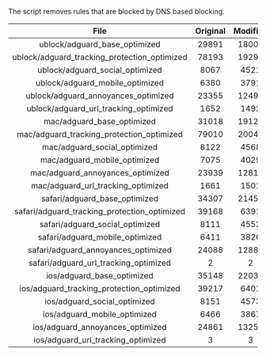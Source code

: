 The script removes rules that are blocked by DNS based blocking.


| File | Original | Modified |
|:----:|:-----:|:-----:|
| ublock/adguard_base_optimized | 29891 | 18002 |
| ublock/adguard_tracking_protection_optimized | 78193 | 19294 |
| ublock/adguard_social_optimized | 8067 | 4521 |
| ublock/adguard_mobile_optimized | 6380 | 3791 |
| ublock/adguard_annoyances_optimized | 23355 | 12494 |
| ublock/adguard_url_tracking_optimized | 1652 | 1492 |
| mac/adguard_base_optimized | 31018 | 19128 |
| mac/adguard_tracking_protection_optimized | 79010 | 20042 |
| mac/adguard_social_optimized | 8122 | 4568 |
| mac/adguard_mobile_optimized | 7075 | 4029 |
| mac/adguard_annoyances_optimized | 23939 | 12815 |
| mac/adguard_url_tracking_optimized | 1661 | 1501 |
| safari/adguard_base_optimized | 34307 | 21454 |
| safari/adguard_tracking_protection_optimized | 39168 | 6391 |
| safari/adguard_social_optimized | 8111 | 4552 |
| safari/adguard_mobile_optimized | 6411 | 3826 |
| safari/adguard_annoyances_optimized | 24088 | 12887 |
| safari/adguard_url_tracking_optimized | 2 | 2 |
| ios/adguard_base_optimized | 35148 | 22032 |
| ios/adguard_tracking_protection_optimized | 39217 | 6401 |
| ios/adguard_social_optimized | 8151 | 4573 |
| ios/adguard_mobile_optimized | 6466 | 3867 |
| ios/adguard_annoyances_optimized | 24861 | 13250 |
| ios/adguard_url_tracking_optimized | 3 | 3 |